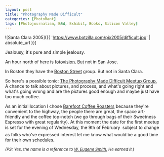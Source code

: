 ```yaml
---
layout: post
title: "Photography Made Difficult"
categories: [PhotoRant]
tags: [Photojournalism, B&W, Exhibit, Books, Silicon Valley]
---
```



![Santa Clara 2005]({{ 'https://www.botzilla.com/pix2005/difficult.jpg' | absolute_url }})


Jealousy, it's pure and simple jealousy.

An hour north of here is <a href="http://www.fotovision.org">fotovision.</a> But not in San Jose.

In Boston they have the <a href="http://groups.yahoo.com/group/bostonstreet/">Boston Street</a> group. But not in Santa Clara.

So here's a possible tonic: <a href="http://photo.meetup.com/339/" target="_blank">The Photography Made Difficult Meetup Group.</a> A chance to talk about pictures, and process, and what's going right and what's going wrong and are the pictures good enough and maybe just have too much coffee. 

<!--more-->
As an initial location I chose <a href="http://www.barefootcoffeeroasters.com/" target="_blank">Barefoot Coffee Roasters</a> because they're convenient to the highway, the people there are great, the space art-friendly and the coffee top-notch (we go through bags of their Sweetness Espresso with great regularity). At this moment the date for the first meetup is set for the evening of Wednesday, the 9th of February &#151; subject to change as folks who've expressed interest let me know what would be a good time for their own schedules.

<i><font size="-1">(PS: Yes, the name is a reference to <a href="http://www.amazon.com/exec/obidos/tg/detail/-/B00005UQ8N/104-0997542-9741556?v=glance">W. Eugene Smith.</a> He earned it.)</font></i>
